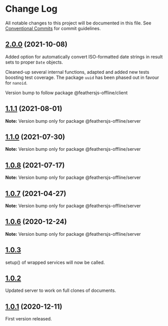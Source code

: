 # Change Log

All notable changes to this project will be documented in this file.
See [Conventional Commits](https://conventionalcommits.org) for commit guidelines.

## [2.0.0](http://github.com/feathersjs-offline/owndata-ownnet/packages/client/compare/v2.0.0...v1.1.1) (2021-10-08)

Added option for  automatically convert ISO-formatted date strings in result sets to proper `Date` objects.

Cleaned-up several internal functions, adapted and added new tests boosting test coverage. The package `uuid` has been phased out in favour for `nanoid`.

Version bump to follow package @feathersjs-offline/client
## [1.1.1](http://github.com/feathersjs-offline/owndata-ownnet/packages/server/compare/v1.1.0...v1.1.1) (2021-08-01)

**Note:** Version bump only for package @feathersjs-offline/server

## [1.1.0](http://github.com/feathersjs-offline/owndata-ownnet/packages/server/compare/v1.0.7...v1.0.8) (2021-07-30)

**Note:** Version bump only for package @feathersjs-offline/server

## [1.0.8](http://github.com/feathersjs-offline/owndata-ownnet/packages/server/compare/v1.0.7...v1.0.8) (2021-07-17)

**Note:** Version bump only for package @feathersjs-offline/server


## [1.0.7](http://github.com/feathersjs-offline/owndata-ownnet/packages/server/compare/v1.0.3...v1.0.7) (2021-04-27)

**Note:** Version bump only for package @feathersjs-offline/server



## [1.0.6](http://github.com/feathersjs-offline/owndata-ownnet/packages/server/compare/v1.0.3...v1.0.6) (2020-12-24)

**Note:** Version bump only for package @feathersjs-offline/server





## [1.0.3](http://github.com/feathersjs-offline/compare/v1.0.2...v1.0.3)
setup() of wrapped services will now be called.

## [1.0.2](http://github.com/feathersjs-offline/compare/v1.0.1...v1.0.2)
Updated server to work on full clones of documents.

## [1.0.1](http://github.com/feathersjs-offline/owndata-ownnet/packages/server/compare/v1.0.0...v1.0.1) (2020-12-11)
First version released.
